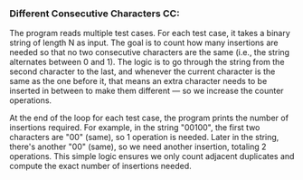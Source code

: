 ### Different Consecutive Characters CC:

The program reads multiple test cases. For each test case, it takes a binary string of length N as input. The goal is to count how many insertions are needed so that no two consecutive characters are the same (i.e., the string alternates between 0 and 1). The logic is to go through the string from the second character to the last, and whenever the current character is the same as the one before it, that means an extra character needs to be inserted in between to make them different — so we increase the counter operations.

At the end of the loop for each test case, the program prints the number of insertions required. For example, in the string "00100", the first two characters are "00" (same), so 1 operation is needed. Later in the string, there's another "00" (same), so we need another insertion, totaling 2 operations. This simple logic ensures we only count adjacent duplicates and compute the exact number of insertions needed.
